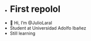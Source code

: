 
- # First repolol
- 👋 Hi, I’m @JulioLaral
- Student at Universidad Adolfo Ibañez
- Still learning
<!---
JulioLaral/JulioLaral is a ✨ special ✨ repository because its `README.md` (this file) appears on your GitHub profile.
You can click the Preview link to take a look at your changes.
--->
